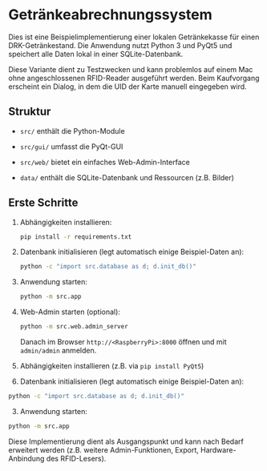 # Getränkeabrechnungssystem

Dies ist eine Beispielimplementierung einer lokalen Getränkekasse für einen DRK-Getränkestand.
Die Anwendung nutzt Python 3 und PyQt5 und speichert alle Daten lokal in einer SQLite-Datenbank.

Diese Variante dient zu Testzwecken und kann problemlos auf einem Mac ohne angeschlossenen RFID-Reader ausgeführt werden.
Beim Kaufvorgang erscheint ein Dialog, in dem die UID der Karte manuell eingegeben wird.

## Struktur

- `src/` enthält die Python-Module
- `src/gui/` umfasst die PyQt-GUI

- `src/web/` bietet ein einfaches Web-Admin-Interface


- `data/` enthält die SQLite-Datenbank und Ressourcen (z.B. Bilder)

## Erste Schritte


1. Abhängigkeiten installieren:
   ```bash
   pip install -r requirements.txt
   ```
2. Datenbank initialisieren (legt automatisch einige Beispiel-Daten an):
   ```bash
   python -c "import src.database as d; d.init_db()"
   ```
3. Anwendung starten:
   ```bash
   python -m src.app
   ```
4. Web-Admin starten (optional):
   ```bash
   python -m src.web.admin_server
   ```
   Danach im Browser `http://<RaspberryPi>:8000` öffnen und mit `admin/admin` anmelden.

1. Abhängigkeiten installieren (z.B. via `pip install PyQt5`)
2. Datenbank initialisieren (legt automatisch einige Beispiel-Daten an):

```bash
python -c "import src.database as d; d.init_db()"
```

3. Anwendung starten:

```bash
python -m src.app
```

Diese Implementierung dient als Ausgangspunkt und kann nach Bedarf erweitert werden (z.B. weitere Admin-Funktionen, Export, Hardware-Anbindung des RFID-Lesers).
